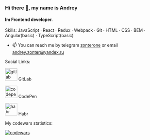 
### Hi there 👋, my name is Andrey
#### Im Frontend developer.

Skills: JavaScript · React · Redux · Webpack · Git · HTML · CSS · BEM · Angular(basic) · TypeScript(basic)

- 📫 You can reach me by telegram [zonterone](https://t.me/zonterone) or email andrey.zonter@yandex.ru 

Social Links:

[<img src='https://cdn.jsdelivr.net/npm/simple-icons@3.0.1/icons/gitlab.svg' alt='gitlab' height='40'>](https://gitlab.com/zonter)
GitLab

[<img src='https://cdn.jsdelivr.net/npm/simple-icons@3.0.1/icons/codepen.svg' alt='codepen' height='40'>](https://codepen.io/https://codepen.io/zonterone)
CodePen

[<img src='https://cdn.jsdelivr.net/npm/simple-icons@3.0.1/icons/habr.svg' alt='habr' height='40'>](https://career.habr.com/zonterone) Habr

My codewars statistics:

[<img src='https://www.codewars.com/users/zonterone/badges/large' alt='codewars'>](https://www.codewars.com/users/zonterone)
